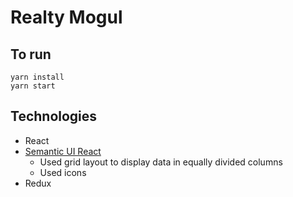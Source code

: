 
# Realty Mogul 

## To run
```
yarn install
yarn start
```

## Technologies
* React
* [Semantic UI React](https://react.semantic-ui.com/introduction) 
  - Used grid layout to display data in equally divided columns
  - Used icons
* Redux
